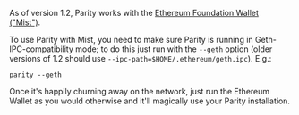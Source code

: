 As of version 1.2, Parity works with the [Ethereum Foundation Wallet ("Mist")](https://github.com/ethereum/mist/releases).

To use Parity with Mist, you need to make sure Parity is running in Geth-IPC-compatibility mode; to do this just run with the `--geth` option (older versions of 1.2 should use `--ipc-path=$HOME/.ethereum/geth.ipc`). E.g.:

```
parity --geth
```

Once it's happily churning away on the network, just run the Ethereum Wallet as you would otherwise and it'll magically use your Parity installation.